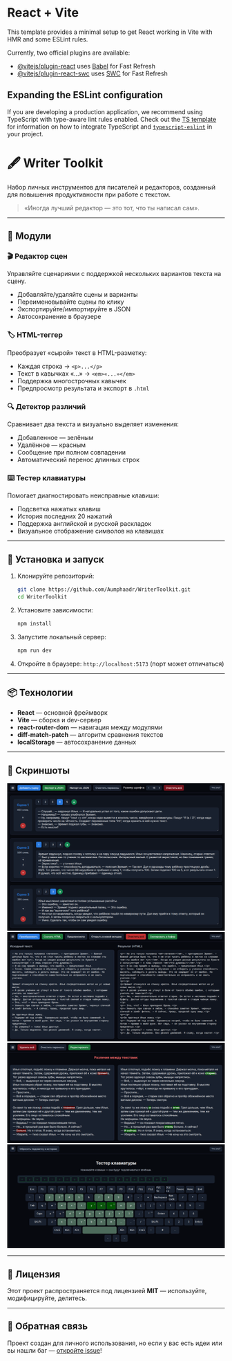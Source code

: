 # React + Vite

This template provides a minimal setup to get React working in Vite with HMR and some ESLint rules.

Currently, two official plugins are available:

- [@vitejs/plugin-react](https://github.com/vitejs/vite-plugin-react/blob/main/packages/plugin-react) uses [Babel](https://babeljs.io/) for Fast Refresh
- [@vitejs/plugin-react-swc](https://github.com/vitejs/vite-plugin-react/blob/main/packages/plugin-react-swc) uses [SWC](https://swc.rs/) for Fast Refresh

## Expanding the ESLint configuration

If you are developing a production application, we recommend using TypeScript with type-aware lint rules enabled. Check out the [TS template](https://github.com/vitejs/vite/tree/main/packages/create-vite/template-react-ts) for information on how to integrate TypeScript and [`typescript-eslint`](https://typescript-eslint.io) in your project.
# 🖋️ Writer Toolkit

Набор личных инструментов для писателей и редакторов, созданный для повышения продуктивности при работе с текстом.

> «Иногда лучший редактор — это тот, что ты написал сам».

---

## 🧰 Модули

### 🎬 Редактор сцен
Управляйте сценариями с поддержкой нескольких вариантов текста на сцену.  
- Добавляйте/удаляйте сцены и варианты  
- Переименовывайте сцены по клику  
- Экспортируйте/импортируйте в JSON  
- Автосохранение в браузере

### 🏷️ HTML-теггер
Преобразует «сырой» текст в HTML-разметку:  
- Каждая строка → `<p>...</p>`  
- Текст в кавычках «...» → `<em>«...»</em>`  
- Поддержка многострочных кавычек  
- Предпросмотр результата и экспорт в `.html`

### 🔍 Детектор различий
Сравнивает два текста и визуально выделяет изменения:  
- Добавленное — зелёным  
- Удалённое — красным  
- Сообщение при полном совпадении  
- Автоматический перенос длинных строк

### ⌨️ Тестер клавиатуры
Помогает диагностировать неисправные клавиши:  
- Подсветка нажатых клавиш  
- История последних 20 нажатий  
- Поддержка английской и русской раскладок  
- Визуальное отображение символов на клавишах

---

## 🚀 Установка и запуск

1. Клонируйте репозиторий:
   ```bash
   git clone https://github.com/Aumphaadr/WriterToolkit.git
   cd WriterToolkit
   ```

2. Установите зависимости:
   ```bash
   npm install
   ```

3. Запустите локальный сервер:
   ```bash
   npm run dev
   ```

4. Откройте в браузере: `http://localhost:5173` (порт может отличаться)

---

## 📦 Технологии

- **React** — основной фреймворк
- **Vite** — сборка и dev-сервер
- **react-router-dom** — навигация между модулями
- **diff-match-patch** — алгоритм сравнения текстов
- **localStorage** — автосохранение данных

---

## 📸 Скриншоты

![Scene Editor](screenshots/scene_editor.png "Редактор сцен")
![HTML Tagger](screenshots/html_tagger.png "HTML-теггер")
![Diff Detector](screenshots/diff_detector.png "Детектор различий")
![Keyboard Tester](screenshots/keyboard_tester.png "Тестер клавиатуры")

---

## 📝 Лицензия

Этот проект распространяется под лицензией **MIT** — используйте, модифицируйте, делитесь.

---

## 💬 Обратная связь

Проект создан для личного использования, но если у вас есть идеи или вы нашли баг — [откройте issue](https://github.com/Aumphaadr/WriterToolkit/issues)!
